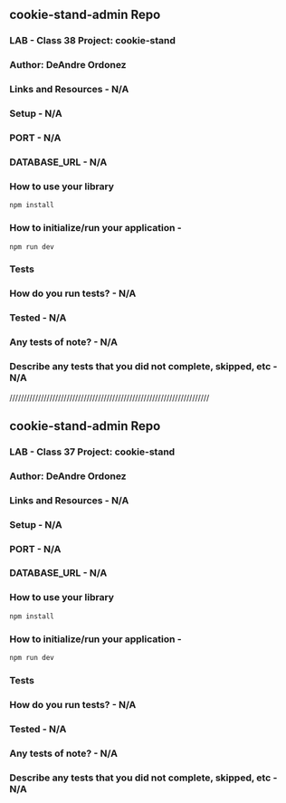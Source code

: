 ## cookie-stand-admin Repo

### LAB - Class 38 Project: cookie-stand

### Author: DeAndre Ordonez

### Links and Resources - N/A

### Setup - N/A

### PORT - N/A

### DATABASE_URL - N/A

### How to use your library

`npm install`

### How to initialize/run your application - 

`npm run dev` 

### Tests 

### How do you run tests? - N/A

### Tested - N/A

### Any tests of note? - N/A

### Describe any tests that you did not complete, skipped, etc - N/A


//////////////////////////////////////////////////////////////////////

## cookie-stand-admin Repo

### LAB - Class 37 Project: cookie-stand

### Author: DeAndre Ordonez

### Links and Resources - N/A

### Setup - N/A

### PORT - N/A

### DATABASE_URL - N/A

### How to use your library

`npm install`

### How to initialize/run your application - 

`npm run dev` 

### Tests 

### How do you run tests? - N/A

### Tested - N/A

### Any tests of note? - N/A

### Describe any tests that you did not complete, skipped, etc - N/A
